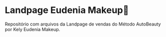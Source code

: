 # Landpage Eudenia Makeup:lipstick:
Repositório com arquivos da Landpage de vendas do Método AutoBeauty por Kely Eudenia Makeup.